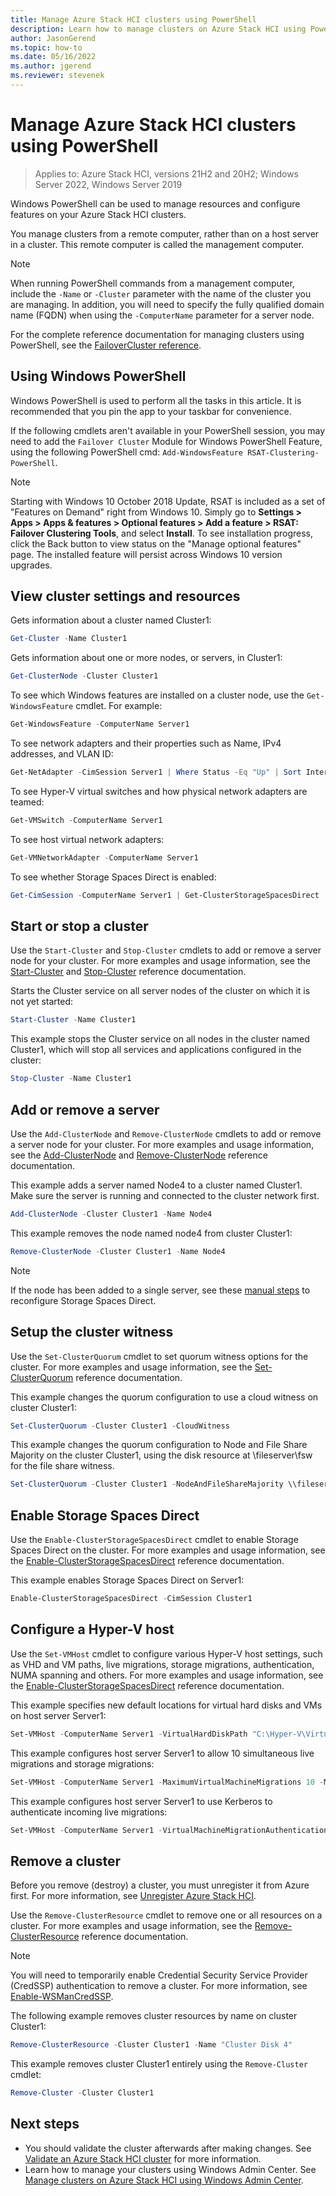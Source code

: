 ```yaml
---
title: Manage Azure Stack HCI clusters using PowerShell
description: Learn how to manage clusters on Azure Stack HCI using PowerShell
author: JasonGerend
ms.topic: how-to
ms.date: 05/16/2022
ms.author: jgerend
ms.reviewer: stevenek
---
```


# Manage Azure Stack HCI clusters using PowerShell

> Applies to: Azure Stack HCI, versions 21H2 and 20H2; Windows Server 2022, Windows Server 2019

Windows PowerShell can be used to manage resources and configure features on your Azure Stack HCI clusters.

You manage clusters from a remote computer, rather than on a host server in a cluster. This remote computer is called the management computer.

> [!NOTE]
> When running PowerShell commands from a management computer, include the `-Name` or `-Cluster` parameter with the name of the cluster you are managing. In addition, you will need to specify the fully qualified domain name (FQDN) when using the `-ComputerName` parameter for a server node.

For the complete reference documentation for managing clusters using PowerShell, see the [FailoverCluster reference](/powershell/module/failoverclusters).

## Using Windows PowerShell

Windows PowerShell is used to perform all the tasks in this article. It is recommended that you pin the app to your taskbar for convenience.

If the following cmdlets aren't available in your PowerShell session, you may need to add the `Failover Cluster` Module for Windows PowerShell Feature, using the following PowerShell cmd: `Add-WindowsFeature RSAT-Clustering-PowerShell`.

> [!NOTE]
> Starting with Windows 10 October 2018 Update, RSAT is included as a set of "Features on Demand" right from Windows 10. Simply go to **Settings > Apps > Apps & features > Optional features > Add a feature > RSAT: Failover Clustering Tools**, and select **Install**. To see installation progress, click the Back button to view status on the "Manage optional features" page. The installed feature will persist across Windows 10 version upgrades.

## View cluster settings and resources

Gets information about a cluster named Cluster1:

```powershell
Get-Cluster -Name Cluster1
```
Gets information about one or more nodes, or servers, in Cluster1:

```powershell
Get-ClusterNode -Cluster Cluster1
```

To see which Windows features are installed on a cluster node, use the `Get-WindowsFeature` cmdlet. For example:

```powershell
Get-WindowsFeature -ComputerName Server1
```

To see network adapters and their properties such as Name, IPv4 addresses, and VLAN ID:

```powershell
Get-NetAdapter -CimSession Server1 | Where Status -Eq "Up" | Sort InterfaceAlias | Format-Table Name, InterfaceDescription, Status, LinkSpeed, VLANID, MacAddress
```

To see Hyper-V virtual switches and how physical network adapters are teamed:

```powershell
Get-VMSwitch -ComputerName Server1
```

To see host virtual network adapters:

```powershell
Get-VMNetworkAdapter -ComputerName Server1
```

To see whether Storage Spaces Direct is enabled:

```powershell
Get-CimSession -ComputerName Server1 | Get-ClusterStorageSpacesDirect
```

## Start or stop a cluster

Use the `Start-Cluster` and `Stop-Cluster` cmdlets to add or remove a server node for your cluster. For more examples and usage information, see the [Start-Cluster](/powershell/module/failoverclusters/start-cluster) and [Stop-Cluster](/powershell/module/failoverclusters/stop-cluster) reference documentation.

Starts the Cluster service on all server nodes of the cluster on which it is not yet started:

```powershell
Start-Cluster -Name Cluster1
```

This example stops the Cluster service on all nodes in the cluster named Cluster1, which will stop all services and applications configured in the cluster:

```powershell
Stop-Cluster -Name Cluster1
```

## Add or remove a server

Use the `Add-ClusterNode` and `Remove-ClusterNode` cmdlets to add or remove a server node for your cluster. For more examples and usage information, see the [Add-ClusterNode](/powershell/module/failoverclusters/add-clusternode) and [Remove-ClusterNode](/powershell/module/failoverclusters/remove-clusternode) reference documentation.

This example adds a server named Node4 to a cluster named Cluster1. Make sure the server is running and connected to the cluster network first.

```powershell
Add-ClusterNode -Cluster Cluster1 -Name Node4
```

This example removes the node named node4 from cluster Cluster1:

```powershell
Remove-ClusterNode -Cluster Cluster1 -Name Node4
```

>[!NOTE]
> If the node has been added to a single server, see these [manual steps](../deploy/single-server.md#adding-servers-to-a-single-node-cluster-optional) to reconfigure Storage Spaces Direct.

## Setup the cluster witness

Use the `Set-ClusterQuorum` cmdlet to set quorum witness options for the cluster. For more examples and usage information, see the [Set-ClusterQuorum](/powershell/module/failoverclusters/set-clusterquorum) reference documentation.

This example changes the quorum configuration to use a cloud witness on cluster Cluster1:

```powershell
Set-ClusterQuorum -Cluster Cluster1 -CloudWitness
```

This example changes the quorum configuration to Node and File Share Majority on the cluster Cluster1, using the disk resource at \\fileserver\fsw for the file share witness.

```powershell
Set-ClusterQuorum -Cluster Cluster1 -NodeAndFileShareMajority \\fileserver\fsw
```

## Enable Storage Spaces Direct

Use the `Enable-ClusterStorageSpacesDirect` cmdlet to enable Storage Spaces Direct on the cluster. For more examples and usage information, see the [Enable-ClusterStorageSpacesDirect](/powershell/module/failoverclusters/enable-clusterstoragespacesdirect) reference documentation.

This example enables Storage Spaces Direct on Server1:

```powershell
Enable-ClusterStorageSpacesDirect -CimSession Cluster1
```

## Configure a Hyper-V host

Use the `Set-VMHost` cmdlet to configure various Hyper-V host settings, such as VHD and VM paths, live migrations, storage migrations, authentication, NUMA spanning and others. For more examples and usage information, see the [Enable-ClusterStorageSpacesDirect](/powershell/module/hyper-v/set-vmhost) reference documentation.

This example specifies new default locations for virtual hard disks and VMs on host server Server1:

```powershell
Set-VMHost -ComputerName Server1 -VirtualHardDiskPath "C:\Hyper-V\Virtual Hard Disks" -VirtualMachinePath "C:\Hyper-V\Configuration Files"
```

This example configures host server Server1 to allow 10 simultaneous live migrations and storage migrations:

```powershell
Set-VMHost -ComputerName Server1 -MaximumVirtualMachineMigrations 10 -MaximumStorageMigrations 10
```

This example configures host server Server1 to use Kerberos to authenticate incoming live migrations:

```powershell
Set-VMHost -ComputerName Server1 -VirtualMachineMigrationAuthenticationType Kerberos
```

## Remove a cluster

Before you remove (destroy) a cluster, you must unregister it from Azure first. For more information, see [Unregister Azure Stack HCI](manage-azure-registration.md#unregister-azure-stack-hci-by-using-powershell).

Use the `Remove-ClusterResource` cmdlet to remove one or all resources on a cluster. For more examples and usage information, see the [Remove-ClusterResource](/powershell/module/failoverclusters/remove-clusterresource) reference documentation.

> [!NOTE]
> You will need to temporarily enable Credential Security Service Provider (CredSSP) authentication to remove a cluster. For more information, see [Enable-WSManCredSSP](/powershell/module/microsoft.wsman.management/enable-wsmancredssp).

The following example removes cluster resources by name on cluster Cluster1:

```powershell
Remove-ClusterResource -Cluster Cluster1 -Name "Cluster Disk 4"
```

This example removes cluster Cluster1 entirely using the `Remove-Cluster` cmdlet:

```powershell
Remove-Cluster -Cluster Cluster1
```

## Next steps

- You should validate the cluster afterwards after making changes. See [Validate an Azure Stack HCI cluster](../deploy/validate.md) for more information.
- Learn how to manage your clusters using Windows Admin Center. See [Manage clusters on Azure Stack HCI using Windows Admin Center](cluster.md).
